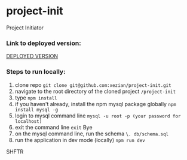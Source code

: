 # project-init

Project Initiator

### Link to deployed version: 

[DEPLOYED VERSION](https://serene-castle-95327.herokuapp.com/)

### Steps to run locally:

1. clone repo `git clone git@github.com:xezian/project-init.git` 
2. navigate to the root directory of the cloned project `/project-init`
3. type `npm install`
4. if you haven't already, install the npm mysql package globally `npm install mysql -g`
5. login to mysql command line `mysql -u root -p (your password for localhost)`
6. exit the command line `exit` Bye
7. on the mysql command line, run the schema `\. db/schema.sql`
8. run the application in dev mode (locally) `npm run dev`

SHFTR


